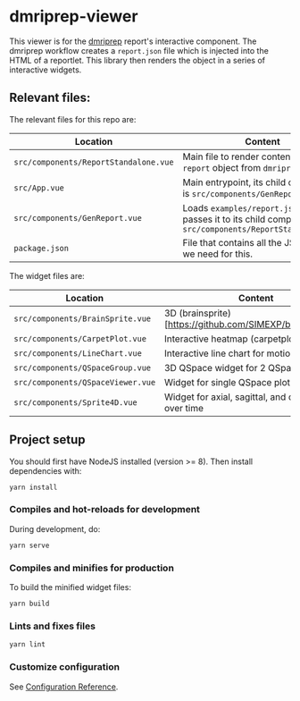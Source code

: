 # dmriprep-viewer

This viewer is for the [dmriprep](https://github.com/nipreps/dmriprep) report's interactive component.
The dmriprep workflow creates a `report.json` file which is injected into the HTML of a reportlet. 
This library then renders the object in a series of interactive widgets.

## Relevant files:

The relevant files for this repo are:

| Location             |  Content                                   |
|----------------------|--------------------------------------------|
| `src/components/ReportStandalone.vue` |  Main file to render contents of the `report` object from `dmriprep`|
| `src/App.vue` | Main entrypoint, its child component is `src/components/GenReport.vue`  |
| `src/components/GenReport.vue` | Loads `examples/report.json` and passes it to its child component, `src/components/ReportStandalone.vue`|
| `package.json` | File that contains all the JS libraries we need for this.  |

The widget files are:


| Location             |  Content                                   |
|----------------------|--------------------------------------------|
| `src/components/BrainSprite.vue` | 3D (brainsprite)[https://github.com/SIMEXP/brainsprite.js]s|
| `src/components/CarpetPlot.vue` | Interactive heatmap (carpetplot)|
| `src/components/LineChart.vue` | Interactive line chart for motion parameters|
| `src/components/QSpaceGroup.vue` | 3D QSpace widget for 2 QSpace plots|
| `src/components/QSpaceViewer.vue` | Widget for single QSpace plot|
| `src/components/Sprite4D.vue` | Widget for axial, sagittal, and coronal views over time|


## Project setup

You should first have NodeJS installed (version >= 8). Then install dependencies with:

```
yarn install
```

### Compiles and hot-reloads for development

During development, do:

```
yarn serve
```

### Compiles and minifies for production

To build the minified widget files:

```
yarn build
```

### Lints and fixes files
```
yarn lint
```

### Customize configuration
See [Configuration Reference](https://cli.vuejs.org/config/).
